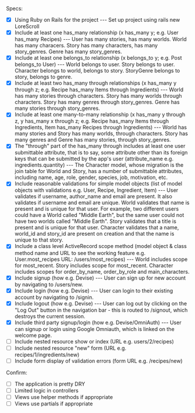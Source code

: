Specs:

- [X] Using Ruby on Rails for the project
--- Set up project using rails new LoreScroll
- [X] Include at least one has_many relationship (x has_many y; e.g. User has_many Recipes)
--- User has many stories, has many worlds. World has many characers. Story has many characters, has many story_genres. Genre has many story_genres.   
- [X] Include at least one belongs_to relationship (x belongs_to y; e.g. Post belongs_to User)
--- World belongs to user. Story belongs to user. Character belongs to world, belongs to story. StoryGenre belongs to story, belongs to genre. 
- [X] Include at least two has_many through relationships (x has_many y through z; e.g. Recipe has_many Items through Ingredients)
--- World has many stories through characters. Story has many worlds through characters. Story has many genres through story_genres. Genre has many stories through story_genres.  
- [X] Include at least one many-to-many relationship (x has_many y through z, y has_many x through z; e.g. Recipe has_many Items through Ingredients, Item has_many Recipes through Ingredients)
--- World has many stories and Story has many worlds, through characters. Story has many genres and Genre has many stories, through story_genres. 
- [X] The "through" part of the has_many through includes at least one user submittable attribute, that is to say, some attribute other than its foreign keys that can be submitted by the app's user (attribute_name e.g. ingredients.quantity)
--- The Character model, whose migration is the join table for World and Story, has a number of submittable attributes, including name, age, role, gender, species, job, motivation, etc. 
- [X] Include reasonable validations for simple model objects (list of model objects with validations e.g. User, Recipe, Ingredient, Item) --- User validates if username, author_name and email are present. It also validates if username and email are unique. World validates that name is present and is unique for that user. For example, two different users could have a World called "Middle Earth", but the same user could not have two worlds called "Middle Earth". Story validates that a title is present and is unique for that user. Character validates that a name, world_id and story_id are present on creation and that the name is unique to that story. 
- [X] Include a class level ActiveRecord scope method (model object & class method name and URL to see the working feature e.g. User.most_recipes URL: /users/most_recipes) --- World includes scope for most_recent. Story includes scope for most_recent. Character includes scopes for order_by_name, order_by_role and main_characters. 
- [X] Include signup (how e.g. Devise) --- User can sign up for new account by navigating to /users/new.
- [X] Include login (how e.g. Devise) --- User can login to their existing account by navigating to /signin. 
- [X] Include logout (how e.g. Devise) --- User can log out by clicking on the "Log Out" button in the navigation bar - this is routed to /signout, which destroys the current session.
- [X] Include third party signup/login (how e.g. Devise/OmniAuth) --- User can signup or login using Google Omniauth, which is linked on the welcome page. 
- [ ] Include nested resource show or index (URL e.g. users/2/recipes)
- [ ] Include nested resource "new" form (URL e.g. recipes/1/ingredients/new)
- [ ] Include form display of validation errors (form URL e.g. /recipes/new)

Confirm:

- [ ] The application is pretty DRY
- [ ] Limited logic in controllers
- [ ] Views use helper methods if appropriate
- [ ] Views use partials if appropriate